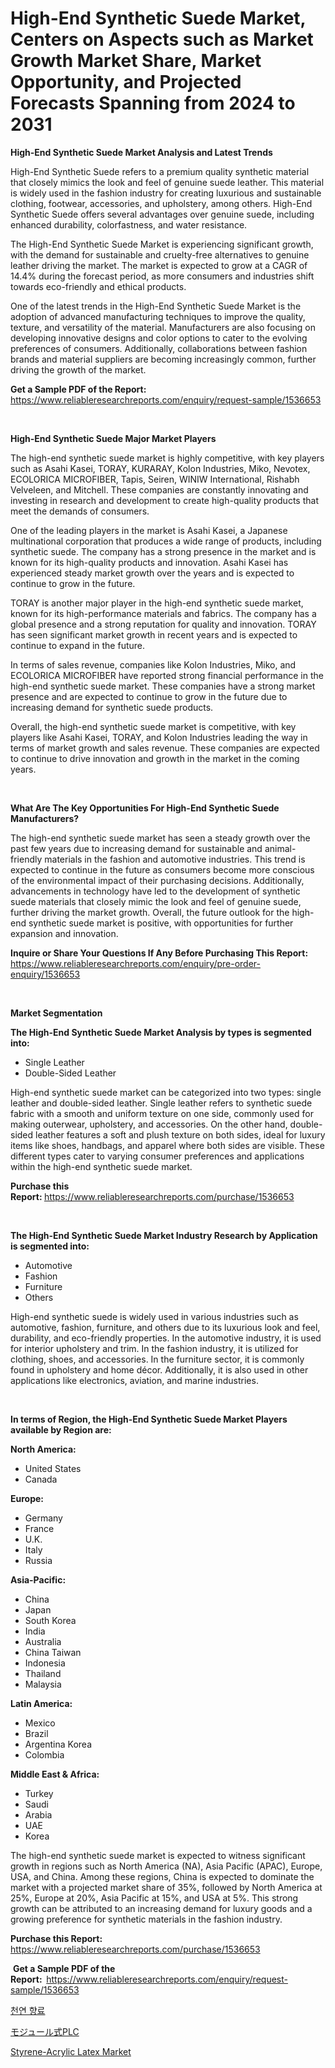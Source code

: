 <p><h1>High-End Synthetic Suede Market, Centers on Aspects such as Market Growth Market Share, Market Opportunity, and Projected Forecasts Spanning from 2024 to 2031</h1></p><p><strong>High-End Synthetic Suede Market Analysis and Latest Trends</strong></p>
<p><p>High-End Synthetic Suede refers to a premium quality synthetic material that closely mimics the look and feel of genuine suede leather. This material is widely used in the fashion industry for creating luxurious and sustainable clothing, footwear, accessories, and upholstery, among others. High-End Synthetic Suede offers several advantages over genuine suede, including enhanced durability, colorfastness, and water resistance.</p><p>The High-End Synthetic Suede Market is experiencing significant growth, with the demand for sustainable and cruelty-free alternatives to genuine leather driving the market. The market is expected to grow at a CAGR of 14.4% during the forecast period, as more consumers and industries shift towards eco-friendly and ethical products.</p><p>One of the latest trends in the High-End Synthetic Suede Market is the adoption of advanced manufacturing techniques to improve the quality, texture, and versatility of the material. Manufacturers are also focusing on developing innovative designs and color options to cater to the evolving preferences of consumers. Additionally, collaborations between fashion brands and material suppliers are becoming increasingly common, further driving the growth of the market.</p></p>
<p><strong>Get a Sample PDF of the Report:&nbsp;</strong> <a href="https://www.reliableresearchreports.com/enquiry/request-sample/1536653">https://www.reliableresearchreports.com/enquiry/request-sample/1536653</a></p>
<p>&nbsp;</p>
<p><strong>High-End Synthetic Suede Major Market Players</strong></p>
<p><p>The high-end synthetic suede market is highly competitive, with key players such as Asahi Kasei, TORAY, KURARAY, Kolon Industries, Miko, Nevotex, ECOLORICA MICROFIBER, Tapis, Seiren, WINIW International, Rishabh Velveleen, and Mitchell. These companies are constantly innovating and investing in research and development to create high-quality products that meet the demands of consumers.</p><p>One of the leading players in the market is Asahi Kasei, a Japanese multinational corporation that produces a wide range of products, including synthetic suede. The company has a strong presence in the market and is known for its high-quality products and innovation. Asahi Kasei has experienced steady market growth over the years and is expected to continue to grow in the future.</p><p>TORAY is another major player in the high-end synthetic suede market, known for its high-performance materials and fabrics. The company has a global presence and a strong reputation for quality and innovation. TORAY has seen significant market growth in recent years and is expected to continue to expand in the future.</p><p>In terms of sales revenue, companies like Kolon Industries, Miko, and ECOLORICA MICROFIBER have reported strong financial performance in the high-end synthetic suede market. These companies have a strong market presence and are expected to continue to grow in the future due to increasing demand for synthetic suede products.</p><p>Overall, the high-end synthetic suede market is competitive, with key players like Asahi Kasei, TORAY, and Kolon Industries leading the way in terms of market growth and sales revenue. These companies are expected to continue to drive innovation and growth in the market in the coming years.</p></p>
<p>&nbsp;</p>
<p><strong>What Are The Key Opportunities For High-End Synthetic Suede Manufacturers?</strong></p>
<p><p>The high-end synthetic suede market has seen a steady growth over the past few years due to increasing demand for sustainable and animal-friendly materials in the fashion and automotive industries. This trend is expected to continue in the future as consumers become more conscious of the environmental impact of their purchasing decisions. Additionally, advancements in technology have led to the development of synthetic suede materials that closely mimic the look and feel of genuine suede, further driving the market growth. Overall, the future outlook for the high-end synthetic suede market is positive, with opportunities for further expansion and innovation.</p></p>
<p><strong>Inquire or Share Your Questions If Any Before Purchasing This Report:</strong> <a href="https://www.reliableresearchreports.com/enquiry/pre-order-enquiry/1536653">https://www.reliableresearchreports.com/enquiry/pre-order-enquiry/1536653</a></p>
<p>&nbsp;</p>
<p><strong>Market Segmentation</strong></p>
<p><strong>The High-End Synthetic Suede Market Analysis by types is segmented into:</strong></p>
<p><ul><li>Single Leather</li><li>Double-Sided Leather</li></ul></p>
<p><p>High-end synthetic suede market can be categorized into two types: single leather and double-sided leather. Single leather refers to synthetic suede fabric with a smooth and uniform texture on one side, commonly used for making outerwear, upholstery, and accessories. On the other hand, double-sided leather features a soft and plush texture on both sides, ideal for luxury items like shoes, handbags, and apparel where both sides are visible. These different types cater to varying consumer preferences and applications within the high-end synthetic suede market.</p></p>
<p><strong>Purchase this Report:&nbsp;</strong><a href="https://www.reliableresearchreports.com/purchase/1536653">https://www.reliableresearchreports.com/purchase/1536653</a></p>
<p>&nbsp;</p>
<p><strong>The High-End Synthetic Suede Market Industry Research by Application is segmented into:</strong></p>
<p><ul><li>Automotive</li><li>Fashion</li><li>Furniture</li><li>Others</li></ul></p>
<p><p>High-end synthetic suede is widely used in various industries such as automotive, fashion, furniture, and others due to its luxurious look and feel, durability, and eco-friendly properties. In the automotive industry, it is used for interior upholstery and trim. In the fashion industry, it is utilized for clothing, shoes, and accessories. In the furniture sector, it is commonly found in upholstery and home décor. Additionally, it is also used in other applications like electronics, aviation, and marine industries.</p></p>
<p>&nbsp;</p>
<p><strong>In terms of Region, the High-End Synthetic Suede Market Players available by Region are:</strong></p>
<p>
    <p> <strong> North America: </strong>
        <ul>
            <li>United States</li>
            <li>Canada</li>
        </ul>
        </p> 
    <p> <strong> Europe: </strong>
        <ul>
            <li>Germany</li>
            <li>France</li>
            <li>U.K.</li>
            <li>Italy</li>
            <li>Russia</li>
        </ul>
        </p> 
    <p> <strong> Asia-Pacific: </strong>
        <ul>
            <li>China</li>
            <li>Japan</li>
            <li>South Korea</li>
            <li>India</li>
            <li>Australia</li>
            <li>China Taiwan</li>
            <li>Indonesia</li>
            <li>Thailand</li>
            <li>Malaysia</li>
        </ul>
        </p> 
    <p> <strong> Latin America: </strong>
        <ul>
            <li>Mexico</li>
            <li>Brazil</li>
            <li>Argentina Korea</li>
            <li>Colombia</li>
        </ul>
        </p> 
    <p> <strong> Middle East & Africa: </strong>
        <ul>
            <li>Turkey</li>
            <li>Saudi</li>
            <li>Arabia</li>
            <li>UAE</li>
            <li>Korea</li>
        </ul>
    </p>
    </p>
<p><p>The high-end synthetic suede market is expected to witness significant growth in regions such as North America (NA), Asia Pacific (APAC), Europe, USA, and China. Among these regions, China is expected to dominate the market with a projected market share of 35%, followed by North America at 25%, Europe at 20%, Asia Pacific at 15%, and USA at 5%. This strong growth can be attributed to an increasing demand for luxury goods and a growing preference for synthetic materials in the fashion industry.</p></p>
<p><strong>Purchase this Report: </strong><a href="https://www.reliableresearchreports.com/purchase/1536653">https://www.reliableresearchreports.com/purchase/1536653</a></p>
<p>&nbsp;<strong>Get a Sample PDF of the Report:&nbsp;&nbsp;</strong><a href="https://www.reliableresearchreports.com/enquiry/request-sample/1536653">https://www.reliableresearchreports.com/enquiry/request-sample/1536653</a></p>
<p><strong></strong></p>
<p><p><a href="https://github.com/sougarounis/Market-Research-Report-List-3/blob/main/5422689126.md">천연 향료</a></p><p><a href="https://github.com/oqoeusbvpadwjs08/Market-Research-Report-List-1/blob/main/6112803471.md">モジュール式PLC</a></p><p><a href="https://github.com/RichRobinson5/Market-Research-Report-List-4/blob/main/styrene-acrylic-latex-market.md">Styrene-Acrylic Latex Market</a></p></p>